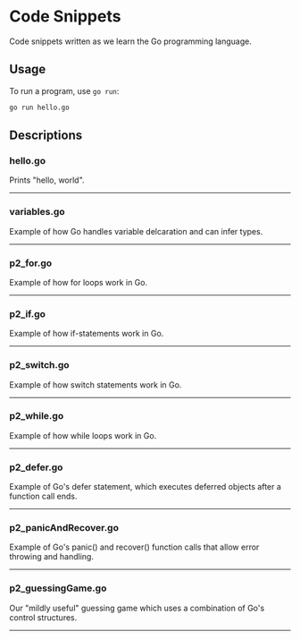 # Code Snippets

Code snippets written as we learn the Go programming language.

## Usage

To run a program, use `go run`:

```bash
go run hello.go
```

## Descriptions

### hello.go

Prints "hello, world".

---

### variables.go

Example of how Go handles variable delcaration and can infer types.

---

### p2_for.go

Example of how for loops work in Go.

---

### p2_if.go

Example of how if-statements work in Go.

---

### p2_switch.go

Example of how switch statements work in Go.

---

### p2_while.go 

Example of how while loops work in Go.

---

### p2_defer.go

Example of Go's defer statement, which executes deferred objects after a function call ends.

---

### p2_panicAndRecover.go

Example of Go's panic() and recover() function calls that allow error throwing and handling.

---

### p2_guessingGame.go

Our "mildly useful" guessing game which uses a combination of Go's control structures.

---
